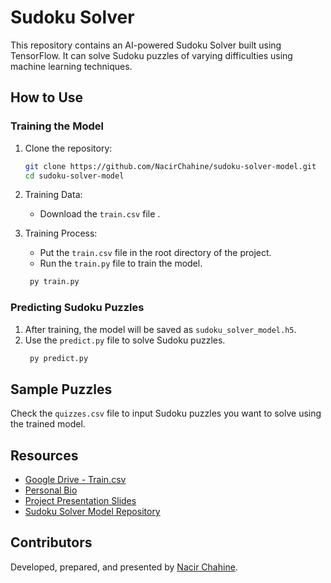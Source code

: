 # Sudoku Solver

This repository contains an AI-powered Sudoku Solver built using TensorFlow. It can solve Sudoku puzzles of varying difficulties using machine learning techniques.

## How to Use

### Training the Model

1. Clone the repository:

    ```bash
    git clone https://github.com/NacirChahine/sudoku-solver-model.git
    cd sudoku-solver-model
    ```

2. Training Data:
    - Download the `train.csv` file .

3. Training Process:
    - Put the `train.csv` file in the root directory of the project.
    - Run the `train.py` file to train the model.
   ```bash
    py train.py
    ```

### Predicting Sudoku Puzzles

1. After training, the model will be saved as `sudoku_solver_model.h5`.
2. Use the `predict.py` file to solve Sudoku puzzles.
   ```bash
    py predict.py
    ```
## Sample Puzzles

Check the `quizzes.csv` file to input Sudoku puzzles you want to solve using the trained model.

## Resources

- [Google Drive - Train.csv](https://drive.google.com/file/d/1BqI83JA5aLBKgKUZ_zdxQ1cNkYWqwThf/view?usp=sharing)
- [Personal Bio](https://nassir.bio.link/)
- [Project Presentation Slides](https://docs.google.com/presentation/d/1ulsv_wwRMVfiNfuowVj6d0epHcPN21dYyypO8qZCAfI/edit?usp=sharing)
- [Sudoku Solver Model Repository](https://github.com/NacirChahine/sudoku-solver-mode)

## Contributors

Developed, prepared, and presented by [Nacir Chahine](https://nassir.bio.link/).

